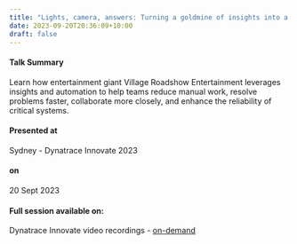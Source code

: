 ```yaml
---
title: "Lights, camera, answers: Turning a goldmine of insights into a box office smash"
date: 2023-09-20T20:36:09+10:00
draft: false
---
```


#### Talk Summary

Learn how entertainment giant Village Roadshow Entertainment leverages insights and automation to help teams reduce manual work, resolve problems faster, collaborate more closely, and enhance the reliability of critical systems.


#### Presented at 

Sydney - Dynatrace Innovate 2023

#### on

20 Sept 2023

####  Full session available on:

Dynatrace Innovate video recordings - [on-demand](https://www.dynatrace.com/innovate/on-demand/apac-2023/?type=LIVE&session=apac-log-management-turning-logs-to-learnings-faster)